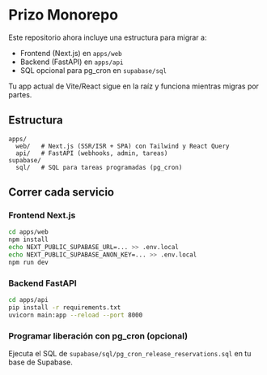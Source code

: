 # Prizo Monorepo

Este repositorio ahora incluye una estructura para migrar a:

- Frontend (Next.js) en `apps/web`
- Backend (FastAPI) en `apps/api`
- SQL opcional para pg_cron en `supabase/sql`

Tu app actual de Vite/React sigue en la raíz y funciona mientras migras por partes.

## Estructura

```
apps/
  web/   # Next.js (SSR/ISR + SPA) con Tailwind y React Query
  api/   # FastAPI (webhooks, admin, tareas)
supabase/
  sql/   # SQL para tareas programadas (pg_cron)
```

## Correr cada servicio

### Frontend Next.js

```bash
cd apps/web
npm install
echo NEXT_PUBLIC_SUPABASE_URL=... >> .env.local
echo NEXT_PUBLIC_SUPABASE_ANON_KEY=... >> .env.local
npm run dev
```

### Backend FastAPI

```bash
cd apps/api
pip install -r requirements.txt
uvicorn main:app --reload --port 8000
```

### Programar liberación con pg_cron (opcional)
Ejecuta el SQL de `supabase/sql/pg_cron_release_reservations.sql` en tu base de Supabase.
